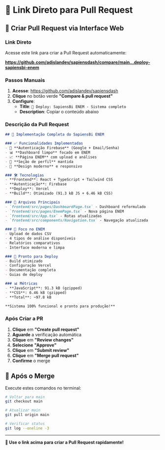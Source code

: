 # 🔗 Link Direto para Pull Request

## 🚀 **Criar Pull Request via Interface Web**

### **Link Direto**
Acesse este link para criar a Pull Request automaticamente:

**https://github.com/adislandev/sapiensdash/compare/main...deploy-sapiensbi-enem**

### **Passos Manuais**

1. **Acesse**: https://github.com/adislandev/sapiensdash
2. **Clique** no botão verde **"Compare & pull request"**
3. **Configure**:
   - **Title**: `🚀 Deploy: SapiensBi ENEM - Sistema completo`
   - **Description**: Copiar o conteúdo abaixo

### **Descrição da Pull Request**

```markdown
## 🎯 Implementação Completa do SapiensBi ENEM

### ✅ Funcionalidades Implementadas
- 🔐 **Autenticação Firebase** (Google + Email/Senha)
- 📊 **Dashboard limpo** focado em ENEM
- 📈 **Página ENEM** com upload e análises
- 👤 **Seção de perfil** mantida
- 🎨 **Design moderno** e responsivo

### 🛠️ Tecnologias
- **Frontend**: React + TypeScript + Tailwind CSS
- **Autenticação**: Firebase
- **Deploy**: Vercel
- **Build**: Otimizado (91.3 kB JS + 6.46 kB CSS)

### 📁 Arquivos Principais
- `frontend/src/pages/DashboardPage.tsx` - Dashboard reformulado
- `frontend/src/pages/EnemPage.tsx` - Nova página ENEM
- `frontend/src/App.tsx` - Rotas atualizadas
- `frontend/src/components/Navigation.tsx` - Navegação atualizada

### 🎯 Foco no ENEM
- Upload de dados CSV
- 4 tipos de análise disponíveis
- Relatórios comparativos
- Interface moderna e limpa

### 🚀 Pronto para Deploy
- Build otimizado
- Configuração Vercel
- Documentação completa
- Guias de deploy

### 📊 Métricas
- **JavaScript**: 91.3 kB (gzipped)
- **CSS**: 6.46 kB (gzipped)
- **Total**: ~97.8 kB

**Sistema 100% funcional e pronto para produção!**
```

### **Após Criar a PR**

1. **Clique** em **"Create pull request"**
2. **Aguarde** a verificação automática
3. **Clique** em **"Review changes"**
4. **Selecione** **"Approve"**
5. **Clique** em **"Submit review"**
6. **Clique** em **"Merge pull request"**
7. **Confirme** o merge

## 🔄 **Após o Merge**

Execute estes comandos no terminal:

```bash
# Voltar para main
git checkout main

# Atualizar main
git pull origin main

# Verificar status
git log --oneline -3
```

---

**🔗 Use o link acima para criar a Pull Request rapidamente!** 